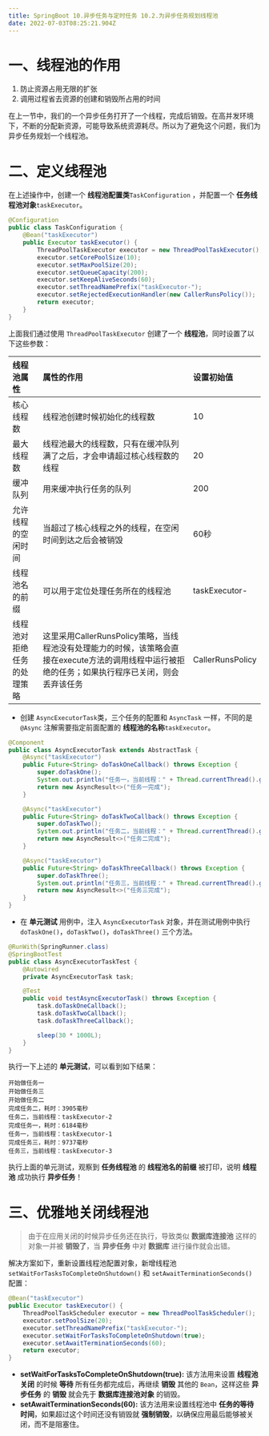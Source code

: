 ```yaml
---
title: SpringBoot 10.异步任务与定时任务 10.2.为异步任务规划线程池
date: 2022-07-03T08:25:21.904Z
---
```

# 一、线程池的作用

1. 防止资源占用无限的扩张
2. 调用过程省去资源的创建和销毁所占用的时间

在上一节中，我们的一个异步任务打开了一个线程，完成后销毁。在高并发环境下，不断的分配新资源，可能导致系统资源耗尽。所以为了避免这个问题，我们为异步任务规划一个线程池。

# 二、定义线程池

在上述操作中，创建一个 **线程池配置类**`TaskConfiguration` ，并配置一个 **任务线程池对象**`taskExecutor`。

```java
@Configuration
public class TaskConfiguration {
    @Bean("taskExecutor")
    public Executor taskExecutor() {
        ThreadPoolTaskExecutor executor = new ThreadPoolTaskExecutor();
        executor.setCorePoolSize(10);
        executor.setMaxPoolSize(20);
        executor.setQueueCapacity(200);
        executor.setKeepAliveSeconds(60);
        executor.setThreadNamePrefix("taskExecutor-");
        executor.setRejectedExecutionHandler(new CallerRunsPolicy());
        return executor;
    }
}
```

上面我们通过使用 `ThreadPoolTaskExecutor` 创建了一个 **线程池**，同时设置了以下这些参数：

| 线程池属性                 | 属性的作用                                                   | 设置初始值       |
| :------------------------- | :----------------------------------------------------------- | :--------------- |
| 核心线程数                 | 线程池创建时候初始化的线程数                                 | 10               |
| 最大线程数                 | 线程池最大的线程数，只有在缓冲队列满了之后，才会申请超过核心线程数的线程 | 20               |
| 缓冲队列                   | 用来缓冲执行任务的队列                                       | 200              |
| 允许线程的空闲时间         | 当超过了核心线程之外的线程，在空闲时间到达之后会被销毁       | 60秒             |
| 线程池名的前缀             | 可以用于定位处理任务所在的线程池                             | taskExecutor-    |
| 线程池对拒绝任务的处理策略 | 这里采用CallerRunsPolicy策略，当线程池没有处理能力的时候，该策略会直接在execute方法的调用线程中运行被拒绝的任务；如果执行程序已关闭，则会丢弃该任务 | CallerRunsPolicy |

- 创建 `AsyncExecutorTask`类，三个任务的配置和 `AsyncTask` 一样，不同的是 `@Async` 注解需要指定前面配置的 **线程池的名称**`taskExecutor`。

```java
@Component
public class AsyncExecutorTask extends AbstractTask {
    @Async("taskExecutor")
    public Future<String> doTaskOneCallback() throws Exception {
        super.doTaskOne();
        System.out.println("任务一，当前线程：" + Thread.currentThread().getName());
        return new AsyncResult<>("任务一完成");
    }

    @Async("taskExecutor")
    public Future<String> doTaskTwoCallback() throws Exception {
        super.doTaskTwo();
        System.out.println("任务二，当前线程：" + Thread.currentThread().getName());
        return new AsyncResult<>("任务二完成");
    }

    @Async("taskExecutor")
    public Future<String> doTaskThreeCallback() throws Exception {
        super.doTaskThree();
        System.out.println("任务三，当前线程：" + Thread.currentThread().getName());
        return new AsyncResult<>("任务三完成");
    }
}
```

- 在 **单元测试** 用例中，注入 `AsyncExecutorTask` 对象，并在测试用例中执行 `doTaskOne()`，`doTaskTwo()`，`doTaskThree()` 三个方法。

```java
@RunWith(SpringRunner.class)
@SpringBootTest
public class AsyncExecutorTaskTest {
    @Autowired
    private AsyncExecutorTask task;

    @Test
    public void testAsyncExecutorTask() throws Exception {
        task.doTaskOneCallback();
        task.doTaskTwoCallback();
        task.doTaskThreeCallback();

        sleep(30 * 1000L);
    }
}
```

执行一下上述的 **单元测试**，可以看到如下结果：

```
开始做任务一
开始做任务三
开始做任务二
完成任务二，耗时：3905毫秒
任务二，当前线程：taskExecutor-2
完成任务一，耗时：6184毫秒
任务一，当前线程：taskExecutor-1
完成任务三，耗时：9737毫秒
任务三，当前线程：taskExecutor-3
```

执行上面的单元测试，观察到 **任务线程池** 的 **线程池名的前缀** 被打印，说明 **线程池** 成功执行 **异步任务**！

# 三、优雅地关闭线程池

> 由于在应用关闭的时候异步任务还在执行，导致类似 **数据库连接池** 这样的对象一并被 **销毁了**，当 **异步任务** 中对 **数据库** 进行操作就会出错。

解决方案如下，重新设置线程池配置对象，新增线程池 `setWaitForTasksToCompleteOnShutdown()` 和 `setAwaitTerminationSeconds()` 配置：

```java
@Bean("taskExecutor")
public Executor taskExecutor() {
    ThreadPoolTaskScheduler executor = new ThreadPoolTaskScheduler();
    executor.setPoolSize(20);
    executor.setThreadNamePrefix("taskExecutor-");
    executor.setWaitForTasksToCompleteOnShutdown(true);
    executor.setAwaitTerminationSeconds(60);
    return executor;
}
```

- **setWaitForTasksToCompleteOnShutdown(true):** 该方法用来设置 **线程池关闭** 的时候 **等待** 所有任务都完成后，再继续 **销毁** 其他的 `Bean`，这样这些 **异步任务** 的 **销毁** 就会先于 **数据库连接池对象** 的销毁。
- **setAwaitTerminationSeconds(60):** 该方法用来设置线程池中 **任务的等待时间**，如果超过这个时间还没有销毁就 **强制销毁**，以确保应用最后能够被关闭，而不是阻塞住。